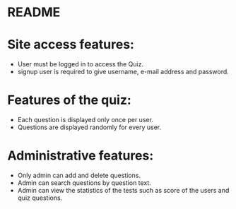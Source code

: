 # README

# Site access features:

- User must be logged in to access the Quiz.
- signup user is required to give username, e-mail address and password.

# Features of the quiz:

- Each question is displayed only once per user.
- Questions are displayed randomly for every user.

# Administrative features:

- Only admin can add and delete questions.
- Admin can search questions by question text.
- Admin can view the statistics of the tests such as score of the users and quiz questions.
